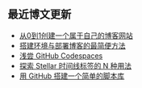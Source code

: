 ## 最近博文更新
<!-- BLOG-POST-LIST:START -->
- [从0到1创建一个属于自己的博客网站](https://xaoxuu.com/blog/20221217/)
- [搭建环境与部署博客的最简便方法](https://xaoxuu.com/blog/20221126/)
- [浅尝 GitHub Codespaces](https://xaoxuu.com/blog/20221121/)
- [探索 Stellar 时间线标签的 N 种用法](https://xaoxuu.com/blog/20221029/)
- [用 GitHub 搭建一个简单的脚本库](https://xaoxuu.com/blog/20210102/)
<!-- BLOG-POST-LIST:END -->
